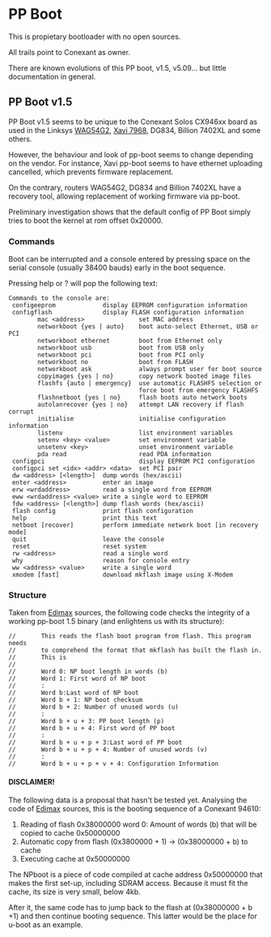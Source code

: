 # PP Boot

This is propietary bootloader with no open sources.

All trails point to Conexant as owner.

There are known evolutions of this PP boot, v1.5, v5.09... but little documentation in general.

## PP Boot v1.5

PP Boot v1.5 seems to be unique to the Conexant Solos CX946xx board as used in the Linksys [WAG54G2](/toh/linksys/wag54g2 "toh:linksys:wag54g2"), [Xavi 7968](https://oldwiki.archive.openwrt.org/toh/xavi/xavi_7968 "https://oldwiki.archive.openwrt.org/toh/xavi/xavi_7968"), DG834, Billion 7402XL and some others.

However, the behaviour and look of pp-boot seems to change depending on the vendor. For instance, Xavi pp-boot seems to have ethernet uploading cancelled, which prevents firmware replacement.

On the contrary, routers WAG54G2, DG834 and Billion 7402XL have a recovery tool, allowing replacement of working firmware via pp-boot.

Preliminary investigation shows that the default config of PP Boot simply tries to boot the kernel at rom offset 0x20000.

### Commands

Boot can be interrupted and a console entered by pressing space on the serial console (usually 38400 bauds) early in the boot sequence.

Pressing help or ? will pop the following text:

```
Commands to the console are:
 configeeprom             display EEPROM configuration information
 configflash              display FLASH configuration information
        mac <address>               set MAC address
        networkboot {yes | auto}    boot auto-select Ethernet, USB or PCI
        networkboot ethernet        boot from Ethernet only
        networkboot usb             boot from USB only
        networkboot pci             boot from PCI only
        networkboot no              boot from FLASH
        networkboot ask             always prompt user for boot source
        copyimages {yes | no}       copy network booted image files
        flashfs {auto | emergency}  use automatic FLASHFS selection or
                                    force boot from emergency FLASHFS
        flashnetboot {yes | no}     flash boots auto network boots
        autolanrecover {yes | no}   attempt LAN recovery if flash corrupt
        initialise                  initialise configuration information
        listenv                     list environment variables
        setenv <key> <value>        set environment variable
        unsetenv <key>              unset environment variable
        pda read                    read PDA information
 configpci                          display EEPROM PCI configuration
 configpci set <idx> <addr> <data>  set PCI pair
 dw <address> [<length>]  dump words (hex/ascii)
 enter <address>          enter an image
 erw <wrdaddress>         read a single word from EEPROM
 eww <wrdaddress> <value> write a single word to EEPROM
 fdw <address> [<length>] dump flash words (hex/ascii)
 flash config             print flash configuration
 help                     print this text
 netboot [recover]        perform immediate network boot [in recovery mode]
 quit                     leave the console
 reset                    reset system
 rw <address>             read a single word
 why                      reason for console entry
 ww <address> <value>     write a single word
 xmodem [fast]            download mkflash image using X-Modem
```

### Structure

Taken from [Edimax](http://www.edimax.com/images/Image/OpenSourceCode/Wireless/Router/AR-7284WnA/AR-7284WnA&B_SDK_6222.tar.zip "http://www.edimax.com/images/Image/OpenSourceCode/Wireless/Router/AR-7284WnA/AR-7284WnA&B_SDK_6222.tar.zip") sources, the following code checks the integrity of a working pp-boot 1.5 binary (and enlightens us with its structure):

```
//       This reads the flash boot program from flash. This program needs
//       to comprehend the format that mkflash has built the flash in.
//       This is
//
//       Word 0: NP boot length in words (b)
//       Word 1: First word of NP boot
//       :
//       Word b:Last word of NP boot
//       Word b + 1: NP boot checksum
//       Word b + 2: Number of unused words (u)
//       :
//       Word b + u + 3: PP boot length (p)
//       Word b + u + 4: First word of PP boot
//       :
//       Word b + u + p + 3:Last word of PP boot
//       Word b + u + p + 4: Number of unused words (v)
//       :
//       Word b + u + p + v + 4: Configuration Information 
```

#### DISCLAIMER!

The following data is a proposal that hasn't be tested yet. Analysing the code of [Edimax](http://www.edimax.com/images/Image/OpenSourceCode/Wireless/Router/AR-7284WnA/AR-7284WnA&B_SDK_6222.tar.zip "http://www.edimax.com/images/Image/OpenSourceCode/Wireless/Router/AR-7284WnA/AR-7284WnA&B_SDK_6222.tar.zip") sources, this is the booting sequence of a Conexant 94610:

1. Reading of flash 0x38000000 word 0: Amount of words (b) that will be copied to cache 0x50000000
2. Automatic copy from flash (0x3800000 + 1) → (0x38000000 + b) to cache
3. Executing cache at 0x50000000

The NPboot is a piece of code compiled at cache address 0x50000000 that makes the first set-up, including SDRAM access. Because it must fit the cache, its size is very small, below 4kb.

After it, the same code has to jump back to the flash at (0x38000000 + b +1) and then continue booting sequence. This latter would be the place for u-boot as an example.
